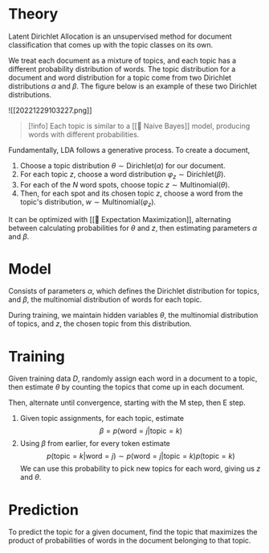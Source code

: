 # Theory
Latent Dirichlet Allocation is an unsupervised method for document classification that comes up with the topic classes on its own.

We treat each document as a mixture of topics, and each topic has a different probability distribution of words. The topic distribution for a document and word distribution for a topic come from two Dirichlet distributions $\alpha$ and $\beta$. The figure below is an example of these two Dirichlet distributions.

![[20221229103227.png]]

> [!info]
> Each topic is similar to a [[👶 Naive Bayes]] model, producing words with different probabilities.

Fundamentally, LDA follows a generative process. To create a document,
1. Choose a topic distribution $\theta \sim \text{Dirichlet}(\alpha)$ for our document.
2. For each topic $z$, choose a word distribution $\varphi_z \sim \text{Dirichlet}(\beta)$.
3. For each of the $N$ word spots, choose topic $z \sim \text{Multinomial}(\theta)$.
4. Then, for each spot and its chosen topic $z$, choose a word from the topic's distribution, $w \sim \text{Multinomial}(\varphi_z)$.

It can be optimized with [[🎉 Expectation Maximization]], alternating between calculating probabilities for $\theta$ and $z$, then estimating parameters $\alpha$ and $\beta$.

# Model
Consists of parameters $\alpha$, which defines the Dirichlet distribution for topics, and $\beta$, the multinomial distribution of words for each topic.

During training, we maintain hidden variables $\theta$, the multinomial distribution of topics, and $z$, the chosen topic from this distribution.

# Training
Given training data $D$, randomly assign each word in a document to a topic, then estimate $\theta$ by counting the topics that come up in each document.

Then, alternate until convergence, starting with the M step, then E step.
1. Given topic assignments, for each topic, estimate $$\beta = p(\text{word}=j \vert \text{topic}=k)$$
2. Using $\beta$ from earlier, for every token estimate $$p(\text{topic}=k \vert \text{word}=j) \sim p(\text{word}=j \vert \text{topic}=k)p(\text{topic}=k)$$
   We can use this probability to pick new topics for each word, giving us $z$ and $\theta$.

# Prediction
To predict the topic for a given document, find the topic that maximizes the product of probabilities of words in the document belonging to that topic.